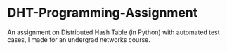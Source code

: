 # DHT-Programming-Assignment
An assignment on Distributed Hash Table (in Python) with automated test cases, I made for an undergrad networks course.
